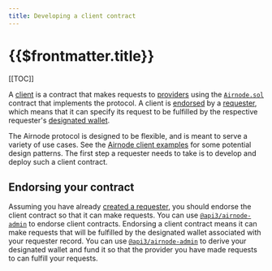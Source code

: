 ```yaml
---
title: Developing a client contract
---
```


# {{$frontmatter.title}}

[[TOC]]

A [client](/request-response-protocol/client.md) is a contract that makes requests to [providers](/request-response-protocol/provider.md) using the [`Airnode.sol`](/request-response-protocol/general-structure.md#airnodesol) contract that implements the protocol.
A client is [endorsed](/request-response-protocol/endorsement.md) by a [requester](/request-response-protocol/requester.md), which means that it can specify its request to be fulfilled by the respective requester's [designated wallet](/request-response-protocol/designated-wallet.md).

The Airnode protocol is designed to be flexible, and is meant to serve a variety of use cases.
See the [Airnode client examples](https://github.com/api3dao/airnode-client-examples) for some potential design patterns.
The first step a requester needs to take is to develop and deploy such a client contract.

## Endorsing your contract

Assuming you have already [created a requester](/requester-guides/creating-a-requester.md), you should endorse the client contract so that it can make requests.
You can use [`@api3/airnode-admin`](https://github.com/api3dao/airnode/tree/master/packages/admin#endorse-client) to endorse client contracts.
Endorsing a client contract means it can make requests that will be fulfilled by the designated wallet associated with your requester record.
You can use [`@api3/airnode-admin`](https://github.com/api3dao/airnode/tree/master/packages/admin#derive-designated-wallet) to derive your designated wallet and fund it so that the provider you have made requests to can fulfill your requests.